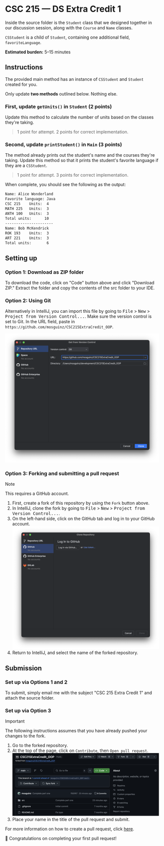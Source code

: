 # CSC 215 — DS Extra Credit 1

Inside the source folder is the `Student` class that we designed together in our discussion session, along with
the `Course` and `Name` classes.

`CSStudent` is a child of `Student`, containing one additional field, `favoriteLanguage`.

**Estimated burden:** 5–15 minutes

## Instructions

The provided main method has an instance of `CSStudent` and `Student` created for you.

Only update **two methods** outlined below. Nothing else.

### First, update `getUnits()` in `Student` (2 points)

Update this method to calculate the number of units based on the classes they're taking.

> 1 point for attempt. 2 points for correct implementation.

### Second, update `printStudent()` in `Main` (3 points)

The method already prints out the student's name and the courses they're taking. Update this method so that it prints
the student's favorite language if they are a `CSStudent`.

> 1 point for attempt. 3 points for correct implementation.

When complete, you should see the following as the output:

```
Name: Alice Wonderland
Favorite language: Java
CSC 215    Units:  4
MATH 225   Units:  3
ANTH 100   Units:  3
Total units:      10
----------------------
Name: Bob McKendrick
ROK 193    Units:  3
ART 221    Units:  3
Total units:       6
```

## Setting up

### Option 1: Download as ZIP folder

To download the code, click on "Code" button above and click "Download ZIP." Extract the folder and copy the contents of
the src folder to your IDE.

### Option 2: Using Git

Alternatively in IntelliJ, you can import this file by going to <kbd>File</kbd> > <kbd>New</kbd> > <kbd>Project from Version Control...</kbd>. Make
sure the version control is set to Git. In the URL field, paste in `https://github.com/mosguinz/CSC215ExtraCredit_OOP`.

![](import_from_git.png)

### Option 3: Forking and submitting a pull request

> [!NOTE]
> This requires a GitHub account.

1. First, create a fork of this repository by using the `Fork` button above.
2. In IntelliJ, clone the fork by going to <kbd>File</kbd> > <kbd>New</kbd> > <kbd>Project from Version Control...</kbd>.
3. On the left-hand side, click on the GitHub tab and log in to your GitHub account.
   ![](./import_from_fork.png)
4. Return to IntelliJ, and select the name of the forked repository.

## Submission

### Set up via Options 1 and 2

To submit, simply email me with the subject "CSC 215 Extra Credit 1" and attach the source folder.

### Set up via Option 3

> [!IMPORTANT]
> The following instructions assumes that you have already pushed your changes to the fork.

1. Go to the forked repository.
2. At the top of the page, click on `Contribute`, then `Open pull request`.
   ![](./create_pr.png)
3. Place your name in the title of the pull request and submit.

For more information on how to create a pull request, click [here](https://docs.github.com/en/pull-requests/collaborating-with-pull-requests/proposing-changes-to-your-work-with-pull-requests/creating-a-pull-request-from-a-fork).

🎉 Congratulations on completing your first pull request!


